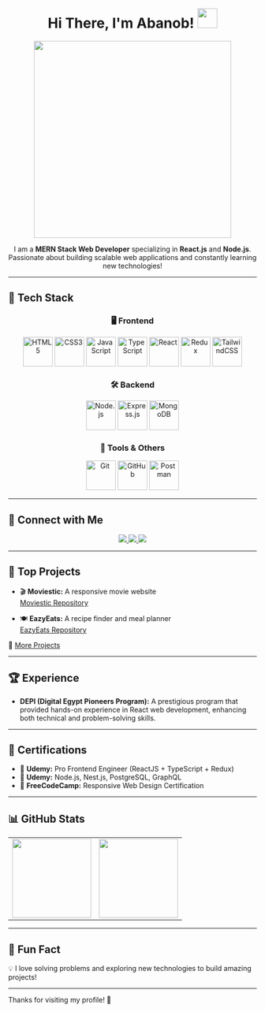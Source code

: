 <h1 align="center">
  Hi There, I'm Abanob!  
  <img src="https://user-images.githubusercontent.com/18350557/176309783-0785949b-9127-417c-8b55-ab5a4333674e.gif" width="40px">
</h1>

<div align="center">

  <img src="https://media.giphy.com/media/ZVik7pBtu9dNS/giphy.gif" width="400px">

  I am a **MERN Stack Web Developer** specializing in **React.js** and **Node.js**. Passionate about building scalable web applications and constantly learning new technologies!
  
</div>

---

## 🚀 **Tech Stack**  

<div align="center">

### 🖥️ **Frontend**
<img src="https://cdn.jsdelivr.net/gh/devicons/devicon/icons/html5/html5-original.svg" height="60" alt="HTML5"/>
<img src="https://cdn.jsdelivr.net/gh/devicons/devicon/icons/css3/css3-original.svg" height="60" alt="CSS3"/>
<img src="https://cdn.jsdelivr.net/gh/devicons/devicon/icons/javascript/javascript-original.svg" height="60" alt="JavaScript"/>
<img src="https://cdn.jsdelivr.net/gh/devicons/devicon/icons/typescript/typescript-original.svg" height="60" alt="TypeScript"/>
<img src="https://cdn.jsdelivr.net/gh/devicons/devicon/icons/react/react-original.svg" height="60" alt="React"/>
<img src="https://cdn.jsdelivr.net/gh/devicons/devicon/icons/redux/redux-original.svg" height="60" alt="Redux"/>
<img src="https://www.vectorlogo.zone/logos/tailwindcss/tailwindcss-icon.svg" height="60" alt="TailwindCSS"/>

### 🛠️ **Backend**
<img src="https://cdn.jsdelivr.net/gh/devicons/devicon/icons/nodejs/nodejs-original.svg" height="60" alt="Node.js"/>
<img src="https://cdn.jsdelivr.net/gh/devicons/devicon/icons/express/express-original.svg" height="60" alt="Express.js"/>
<img src="https://cdn.jsdelivr.net/gh/devicons/devicon/icons/mongodb/mongodb-original.svg" height="60" alt="MongoDB"/>

### 🔧 **Tools & Others**
<img src="https://cdn.jsdelivr.net/gh/devicons/devicon/icons/git/git-original.svg" height="60" alt="Git"/>
<img src="https://cdn.jsdelivr.net/gh/devicons/devicon/icons/github/github-original.svg" height="60" alt="GitHub"/>
<img src="https://www.vectorlogo.zone/logos/getpostman/getpostman-icon.svg" height="60" alt="Postman"/>

</div>

---

## 🔗 **Connect with Me**

<p align="center">
  <a href="https://www.linkedin.com/in/abanob-rafik-a16079269?utm_source=share&utm_campaign=share_via&utm_content=profile&utm_medium=android_app">
    <img src="https://img.shields.io/badge/LinkedIn-0077B5?style=for-the-badge&logo=linkedin&logoColor=white">
  </a>
  <a href="https://www.codewars.com/users/AbanobRafik">
    <img src="https://img.shields.io/badge/Codewars-B1361E?style=for-the-badge&logo=codewars&logoColor=white">
  </a>
  <a href="https://www.frontendmentor.io/profile/AbanobRafik">
    <img src="https://img.shields.io/badge/Frontend%20Mentor-3F54A3?style=for-the-badge&logo=frontendmentor&logoColor=white">
  </a>
</p>

---

## 🚀 **Top Projects**

- 🎬 **Moviestic:** A responsive movie website  
  [Moviestic Repository](https://github.com/AbanobRafik/Moviestic)

- 🍽 **EazyEats:** A recipe finder and meal planner  
  [EazyEats Repository](https://github.com/AbanobRafik/EAZYEATS)

🔗 [More Projects](https://github.com/AbanobRafik)  

---

## 🏆 **Experience**

- **DEPI (Digital Egypt Pioneers Program):** A prestigious program that provided hands-on experience in React web development, enhancing both technical and problem-solving skills.

---

## 📜 **Certifications**

- 🏅 **Udemy:** Pro Frontend Engineer (ReactJS + TypeScript + Redux)  
- 🏅 **Udemy:** Node.js, Nest.js, PostgreSQL, GraphQL  
- 🏅 **FreeCodeCamp:** Responsive Web Design Certification  

---

## 📊 **GitHub Stats**

<div align="center">
  <table>
    <tr>
      <td><img src="https://github-readme-stats.vercel.app/api?username=AbanobRafik&show_icons=true&theme=tokyonight" height="160"></td>
      <td><img src="https://github-readme-stats.vercel.app/api/top-langs/?username=AbanobRafik&layout=compact&theme=tokyonight" height="160"></td>
    </tr>
  </table>
</div>

---

## 🎉 **Fun Fact**
💡 I love solving problems and exploring new technologies to build amazing projects!

---

Thanks for visiting my profile! 🚀
